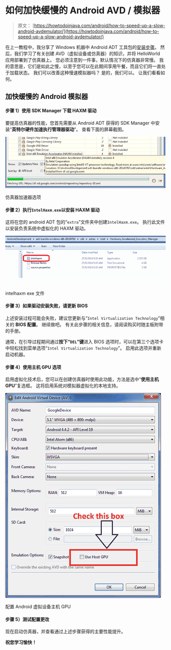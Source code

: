 # 如何加快缓慢的 Android AVD / 模拟器

> 原文： [https://howtodoinjava.com/android/how-to-speed-up-a-slow-android-avdemulator/](https://howtodoinjava.com/android/how-to-speed-up-a-slow-android-avdemulator/)

在上一教程中，我分享了 Windows 机器中 Android ADT 工具包的[安装步骤](//howtodoinjava.com/android/android-tutorial-install-android-on-windows/ "Android Tutorial : Install Android on Windows")。 然后，我们学习了有关创建 AVD（虚拟设备或仿真器）的知识，并将 HelloWorld 应用部署到了仿真器上。 您必须注意到一件事，默认情况下的仿真器非常慢。 我的意思是，它们是如此之慢，以至于您可以在此期间享用午餐，而且它们将一直处于加载状态。 我们可以改善这种慢速模拟器吗？ 是的，我们可以。 让我们看看如何。

## 加快缓慢的 Android 模拟器

#### 步骤 1）使用 SDK Manager 下载 HAXM 驱动

要提高仿真器的性能，您首先需要从 Android ADT 获得的 SDK Manager 中安装“**英特尔硬件加速执行管理器驱动**”。 查看下面的屏幕截图。

![Emulator Accelerator Option](img/c726be8572b189d820e21965c77d40fd.png)

仿真器加速器选项



#### 步骤 2）执行`IntelHaxm.exe`以安装 HAXM 驱动

这将在您的 android ADT 包的“`extra`”文件夹中创建`IntelHaxm.exe`。 执行此文件以安装负责系统中虚拟化的 HAXM 驱动。

![intelhaxm exe file](img/ae0a0b025c8b5801c0be89c13811a0d5.png)

intelhaxm exe 文件



#### 步骤 3）如果驱动安装失败，请更新 BIOS

上述安装过程可能会失败，建议您更新与“`Intel Virtualization Technology`”相关的 **BIOS 配置**。 继续做吧。 有关此步骤的相关信息，请阅读购买时随主板附带的手册。

通常，在引导过程期间通过**按下“`DEL`”键**进入 BIOS 选项时，可以在第三个选项卡中轻松找到菜单选项“`Intel Virtualization Technology`”。 启用此选项并重新启动机器。

#### 步骤 4）使用主机 GPU 选项

启用虚拟化技术后，您可以在创建仿真器时使用此功能，方法是选中“**使用主机 GPU**”复选框。 这将启用系统对模拟器虚拟化的本地支持。

![Configure-Android-Virtual-Device-Host-GPU](img/2f768fff089f3520fa04cad3efbe1845.png)

配置 Android 虚拟设备主机 GPU



#### 步骤 5）测试配置更改

现在启动仿真器，并查看通过上述步骤获得的主要性能提升。

**祝您学习愉快！**